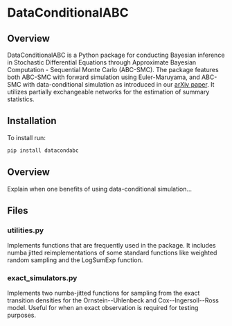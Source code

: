 # DataConditionalABC

## Overview

DataConditionalABC is a Python package for conducting Bayesian inference in Stochastic Differential Equations through Approximate Bayesian Computation - Sequential Monte Carlo (ABC-SMC). The package features both ABC-SMC with forward simulation using Euler-Maruyama, and ABC-SMC with data-conditional simulation as introduced in our [arXiv paper](https://arxiv.org/abs/2310.10329). It utilizes partially exchangeable networks for the estimation of summary statistics. 

## Installation

To install run: 
```bash
pip install datacondabc
```

## Overview

Explain when one benefits of using data-conditional simulation...

## Files

### utilities.py
Implements functions that are frequently used in the package. It includes numba jitted reimplementations of some standard functions like weighted random sampling and the LogSumExp function.

### exact_simulators.py
Implements two numba-jitted functions for sampling from the exact transition densities for the Ornstein--Uhlenbeck and Cox--Ingersoll--Ross model. Useful for when an exact observation is required for testing purposes. 

